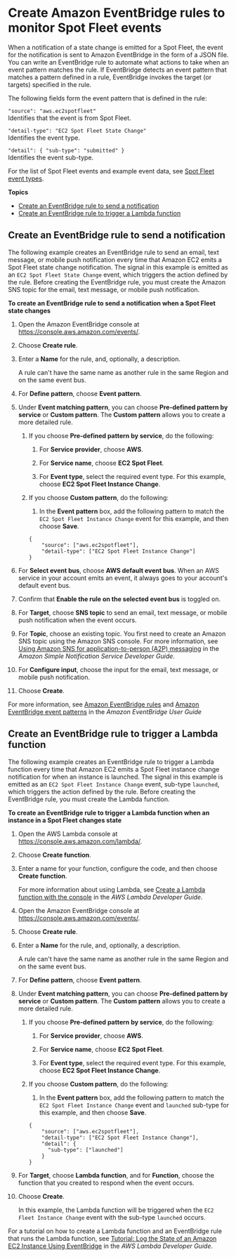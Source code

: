 # Create Amazon EventBridge rules to monitor Spot Fleet events<a name="spot-fleet-using-eventbridge"></a>

When a notification of a state change is emitted for a Spot Fleet, the event for the notification is sent to Amazon EventBridge in the form of a JSON file\. You can write an EventBridge rule to automate what actions to take when an event pattern matches the rule\. If EventBridge detects an event pattern that matches a pattern defined in a rule, EventBridge invokes the target \(or targets\) specified in the rule\.

The following fields form the event pattern that is defined in the rule:

`"source": "aws.ec2spotfleet"`  
Identifies that the event is from Spot Fleet\.

`"detail-type": "EC2 Spot Fleet State Change"`  
Identifies the event type\.

`"detail": { "sub-type": "submitted" }`  
Identifies the event sub\-type\.

For the list of Spot Fleet events and example event data, see [Spot Fleet event types](spot-fleet-event-types.md)\. 

**Topics**
+ [Create an EventBridge rule to send a notification](#eventbridge-send-notification)
+ [Create an EventBridge rule to trigger a Lambda function](#eventbridge-trigger-lambda)

## Create an EventBridge rule to send a notification<a name="eventbridge-send-notification"></a>

The following example creates an EventBridge rule to send an email, text message, or mobile push notification every time that Amazon EC2 emits a Spot Fleet state change notification\. The signal in this example is emitted as an `EC2 Spot Fleet State Change` event, which triggers the action defined by the rule\. Before creating the EventBridge rule, you must create the Amazon SNS topic for the email, text message, or mobile push notification\.

**To create an EventBridge rule to send a notification when a Spot Fleet state changes**

1. Open the Amazon EventBridge console at [https://console\.aws\.amazon\.com/events/](https://console.aws.amazon.com/events/)\.

1. Choose **Create rule**\.

1. Enter a **Name** for the rule, and, optionally, a description\.

   A rule can't have the same name as another rule in the same Region and on the same event bus\.

1. For **Define pattern**, choose **Event pattern**\.

1. Under **Event matching pattern**, you can choose **Pre\-defined pattern by service** or **Custom pattern**\. The **Custom pattern** allows you to create a more detailed rule\.

   1. If you choose **Pre\-defined pattern by service**, do the following:

      1. For **Service provider**, choose **AWS**\.

      1. For **Service name**, choose **EC2 Spot Fleet**\.

      1. For **Event type**, select the required event type\. For this example, choose **EC2 Spot Fleet Instance Change**\.

   1. If you choose **Custom pattern**, do the following:

      1. In the **Event pattern** box, add the following pattern to match the `EC2 Spot Fleet Instance Change` event for this example, and then choose **Save**\.

        ```
        {
            "source": ["aws.ec2spotfleet"],
            "detail-type": ["EC2 Spot Fleet Instance Change"]
        }
        ```

1. For **Select event bus**, choose **AWS default event bus**\. When an AWS service in your account emits an event, it always goes to your account's default event bus\.

1. Confirm that **Enable the rule on the selected event bus** is toggled on\. 

1. For **Target**, choose **SNS topic** to send an email, text message, or mobile push notification when the event occurs\.

1. For **Topic**, choose an existing topic\. You first need to create an Amazon SNS topic using the Amazon SNS console\. For more information, see [Using Amazon SNS for application\-to\-person \(A2P\) messaging](https://docs.aws.amazon.com/sns/latest/dg/sns-user-notifications.html) in the *Amazon Simple Notification Service Developer Guide*\.

1. For **Configure input**, choose the input for the email, text message, or mobile push notification\.

1. Choose **Create**\.

For more information, see [Amazon EventBridge rules](https://docs.aws.amazon.com/eventbridge/latest/userguide/eb-rules.html) and [Amazon EventBridge event patterns](https://docs.aws.amazon.com/eventbridge/latest/userguide/eb-event-patterns.html) in the *Amazon EventBridge User Guide*

## Create an EventBridge rule to trigger a Lambda function<a name="eventbridge-trigger-lambda"></a>

The following example creates an EventBridge rule to trigger a Lambda function every time that Amazon EC2 emits a Spot Fleet instance change notification for when an instance is launched\. The signal in this example is emitted as an `EC2 Spot Fleet Instance Change` event, sub\-type `launched`, which triggers the action defined by the rule\. Before creating the EventBridge rule, you must create the Lambda function\.

**To create an EventBridge rule to trigger a Lambda function when an instance in a Spot Fleet changes state**

1. Open the AWS Lambda console at [https://console\.aws\.amazon\.com/lambda/](https://console.aws.amazon.com/lambda/)\.

1. Choose **Create function**\.

1. Enter a name for your function, configure the code, and then choose **Create function**\.

   For more information about using Lambda, see [Create a Lambda function with the console](https://docs.aws.amazon.com/lambda/latest/dg/getting-started-create-function.html) in the *AWS Lambda Developer Guide*\.

1. Open the Amazon EventBridge console at [https://console\.aws\.amazon\.com/events/](https://console.aws.amazon.com/events/)\.

1. Choose **Create rule**\.

1. Enter a **Name** for the rule, and, optionally, a description\.

   A rule can't have the same name as another rule in the same Region and on the same event bus\.

1. For **Define pattern**, choose **Event pattern**\.

1. Under **Event matching pattern**, you can choose **Pre\-defined pattern by service** or **Custom pattern**\. The **Custom pattern** allows you to create a more detailed rule\.

   1. If you choose **Pre\-defined pattern by service**, do the following:

      1. For **Service provider**, choose **AWS**\.

      1. For **Service name**, choose **EC2 Spot Fleet**\.

      1. For **Event type**, select the required event type\. For this example, choose **EC2 Spot Fleet Instance Change**\.

   1. If you choose **Custom pattern**, do the following:

      1. In the **Event pattern** box, add the following pattern to match the `EC2 Spot Fleet Instance Change` event and `launched` sub\-type for this example, and then choose **Save**\.

        ```
        {
            "source": ["aws.ec2spotfleet"],
            "detail-type": ["EC2 Spot Fleet Instance Change"],
            "detail": {
              "sub-type": ["launched"]
            }
        }
        ```

1. For **Target**, choose **Lambda function**, and for **Function**, choose the function that you created to respond when the event occurs\.

1. Choose **Create**\.

   In this example, the Lambda function will be triggered when the `EC2 Fleet Instance Change` event with the sub\-type `launched` occurs\.

For a tutorial on how to create a Lambda function and an EventBridge rule that runs the Lambda function, see [Tutorial: Log the State of an Amazon EC2 Instance Using EventBridge](https://docs.aws.amazon.com/eventbridge/latest/userguide/log-ec2-instance-state.html) in the *AWS Lambda Developer Guide*\.